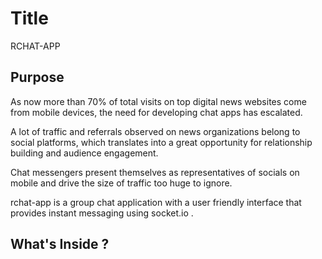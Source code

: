 # Title 

RCHAT-APP

## Purpose

As now more than 70% of total visits on top digital news websites come from mobile devices, the need for developing chat apps has escalated. <br/>

A lot of traffic and referrals observed on news organizations belong to social platforms, which translates into a great opportunity for relationship building and audience engagement.<br/>

Chat messengers present themselves as representatives of socials on mobile and drive the size of traffic too huge to ignore.<br/>

rchat-app is a group chat application with a user friendly interface that provides instant messaging using socket.io .<br/>

## What's Inside ?



